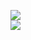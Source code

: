 [![](https://img.shields.io/badge/Made%20With-Github%20Spray-lightgrey.svg?style=for-the-badge&logo=github)](https://github.com/Annihil/github-spray#19251)  
[![](https://i.imgur.com/2DrTn0Z.gif)](https://github.com/Annihil/github-spray)